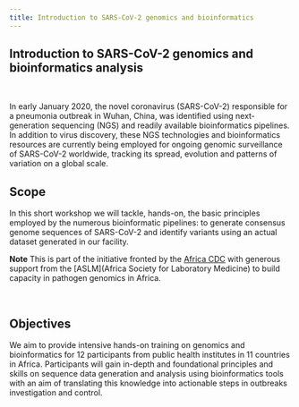 ```yaml
---
title: Introduction to SARS-CoV-2 genomics and bioinformatics
---
```


## Introduction to SARS-CoV-2 genomics and bioinformatics analysis
<br>

In early January 2020, the novel coronavirus (SARS-CoV-2) responsible for a
pneumonia outbreak in Wuhan, China, was identified using next-generation
sequencing (NGS) and readily available bioinformatics pipelines. In addition to
virus discovery, these NGS technologies and bioinformatics resources are
currently being employed for ongoing genomic surveillance of SARS-CoV-2
worldwide, tracking its spread, evolution and patterns of variation on a global
scale.

## Scope
In this short workshop we will tackle, hands-on, the basic principles employed
by the numerous bioinformatic pipelines: to generate consensus genome sequences
of SARS-CoV-2 and identify variants using an actual dataset generated in our
facility.

**Note**
This is part of the initiative fronted by the [Africa
CDC](https://africacdc.org/) 
with generous support from the [ASLM](Africa
Society for Laboratory Medicine) to build capacity in
pathogen genomics in Africa.

<br>

## Objectives

We aim to provide intensive hands-on training on genomics and bioinformatics for
12 participants from public health institutes in 11 countries in Africa.
Participants will gain in-depth and foundational principles and skills on
sequence data generation and analysis using bioinformatics tools with an aim of
translating this knowledge into actionable steps in outbreaks investigation and
control.

<br>
